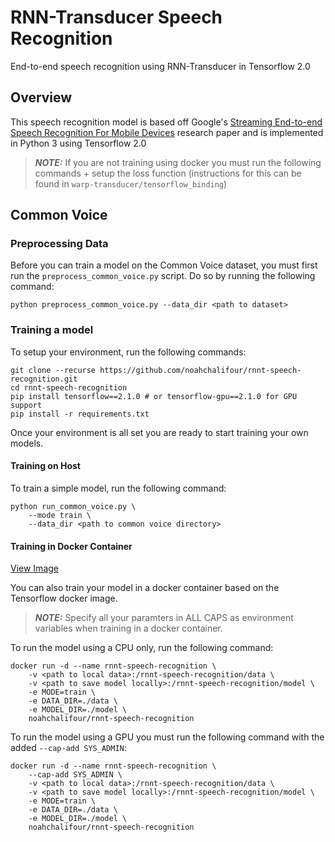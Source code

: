 # RNN-Transducer Speech Recognition

End-to-end speech recognition using RNN-Transducer in Tensorflow 2.0

## Overview

This speech recognition model is based off Google's [Streaming End-to-end Speech Recognition For Mobile Devices](https://arxiv.org/pdf/1811.06621.pdf) research paper and is implemented in Python 3 using Tensorflow 2.0

> **_NOTE:_** If you are not training using docker you must run the following commands + setup the loss function (instructions for this can be found in `warp-transducer/tensorflow_binding`)

## Common Voice

### Preprocessing Data

Before you can train a model on the Common Voice dataset, you must first run the `preprocess_common_voice.py` script. Do so by running the following command:

```
python preprocess_common_voice.py --data_dir <path to dataset>
```

### Training a model

To setup your environment, run the following commands:

```
git clone --recurse https://github.com/noahchalifour/rnnt-speech-recognition.git
cd rnnt-speech-recognition
pip install tensorflow==2.1.0 # or tensorflow-gpu==2.1.0 for GPU support
pip install -r requirements.txt
```

Once your environment is all set you are ready to start training your own models.

#### Training on Host

To train a simple model, run the following command:

```
python run_common_voice.py \
    --mode train \
    --data_dir <path to common voice directory>
```

#### Training in Docker Container

[View Image](https://hub.docker.com/r/noahchalifour/rnnt-speech-recognition)

You can also train your model in a docker container based on the Tensorflow docker image. 

> **_NOTE:_** Specify all your paramters in ALL CAPS as environment variables when training in a docker container.

To run the model using a CPU only, run the following command:

```
docker run -d --name rnnt-speech-recognition \
    -v <path to local data>:/rnnt-speech-recognition/data \
    -v <path to save model locally>:/rnnt-speech-recognition/model \
    -e MODE=train \
    -e DATA_DIR=./data \
    -e MODEL_DIR=./model \
    noahchalifour/rnnt-speech-recognition
```

To run the model using a GPU you must run the following command with the added `--cap-add SYS_ADMIN`:

```
docker run -d --name rnnt-speech-recognition \
    --cap-add SYS_ADMIN \
    -v <path to local data>:/rnnt-speech-recognition/data \
    -v <path to save model locally>:/rnnt-speech-recognition/model \
    -e MODE=train \
    -e DATA_DIR=./data \
    -e MODEL_DIR=./model \
    noahchalifour/rnnt-speech-recognition
```